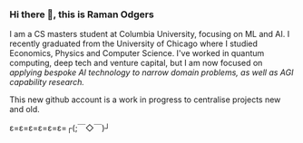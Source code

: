 ### Hi there 👋, this is Raman Odgers

I am a CS masters student at Columbia University, focusing on ML and AI. I recently graduated from the University of Chicago where I studied Economics, Physics and Computer Science. I've worked in quantum computing, deep tech and venture capital, but I am now focused on *applying bespoke AI technology to narrow domain problems, as well as AGI capability research.*

This new github account is a work in progress to centralise projects new and old.

ε=ε=ε=ε=ε=ε=┌(;￣◇￣)┘



<!--
**ramanodgers/ramanodgers** is a ✨ _special_ ✨ repository because its `README.md` (this file) appears on your GitHub profile.

Here are some ideas to get you started:

- 🔭 I’m currently working on ...
- 🌱 I’m currently learning ...
- 👯 I’m looking to collaborate on ...
- 🤔 I’m looking for help with ...
- 💬 Ask me about ...
- 📫 How to reach me: ...
- 😄 Pronouns: ...
- ⚡ Fun fact: ...
-->
